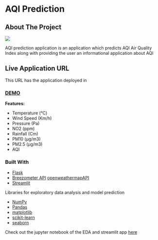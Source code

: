 # AQI Prediction 

## About The Project
![](img/aqi.gif)

AQI prediction application is an application which predicts AQI Air Quality Index along with providing the user an informational application about AQI
## Live Application URL
This URL has the application deployed in
### [DEMO](https://my-aqi-app.herokuapp.com)


**Features:**
 - Temperature (°C)
 - Wind Speed (Km/h)
 - Pressure (Pa)
 - NO2 (ppm)
 - Rainfall (Cm)
 - PM10 (μg/m3)
 - PM2.5 (μg/m3)
 - AQI


### Built With

- [Flask](https://flask.palletsprojects.com/en/2.0.x/)
- [Breezometer API](https://www.breezometer.com/) [openweathermapAPI](https://openweathermap.org/)
- [Streamlit](https://streamlit.io/)

Libraries for exploratory data analysis and model prediction
- [NumPy](http://www.numpy.org/)
- [Pandas](http://pandas.pydata.org)
- [matplotlib](http://matplotlib.org/)
- [scikit-learn](http://scikit-learn.org/stable/)
- [seaborn](https://seaborn.pydata.org/)

Check out the jupyter notebook of the EDA and streamlit app [here](https://github.com/kanak-b/aqi-eda)
